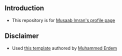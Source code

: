 ## Introduction

* This repository is for [Musaab Imran's profile page](https://musaabimran.github.io/)


## Disclaimer

* Used [this template](https://codepen.io/JavaScriptJunkie/pen/jvRGZy) authored by [Muhammed Erdem](https://muhammederdem.com/)
